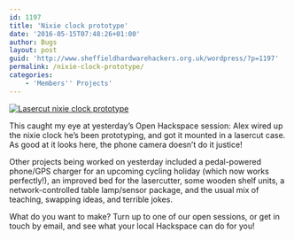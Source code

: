 ```yaml
---
id: 1197
title: 'Nixie clock prototype'
date: '2016-05-15T07:48:26+01:00'
author: Bugs
layout: post
guid: 'http://www.sheffieldhardwarehackers.org.uk/wordpress/?p=1197'
permalink: /nixie-clock-prototype/
categories:
    - 'Members'' Projects'
---
```


[![Lasercut nixie clock prototype](https://www.sheffieldhackspace.org.uk/wordpress/wp-content/uploads/2016/05/IMG_20160514_155342.jpg)](https://www.sheffieldhackspace.org.uk/wordpress/wp-content/uploads/2016/05/IMG_20160514_155342.jpg)

This caught my eye at yesterday’s Open Hackspace session: Alex wired up the nixie clock he’s been prototyping, and got it mounted in a lasercut case. As good at it looks here, the phone camera doesn’t do it justice!

Other projects being worked on yesterday included a pedal-powered phone/GPS charger for an upcoming cycling holiday (which now works perfectly!), an improved bed for the lasercutter, some wooden shelf units, a network-controlled table lamp/sensor package, and the usual mix of teaching, swapping ideas, and terrible jokes.

What do you want to make? Turn up to one of our open sessions, or get in touch by email, and see what your local Hackspace can do for you!
<!--- path/to this posts images is ![]({{ site.baseurl }}/assets/blog/2016-05-15-nixie-clock-prototype/ --->